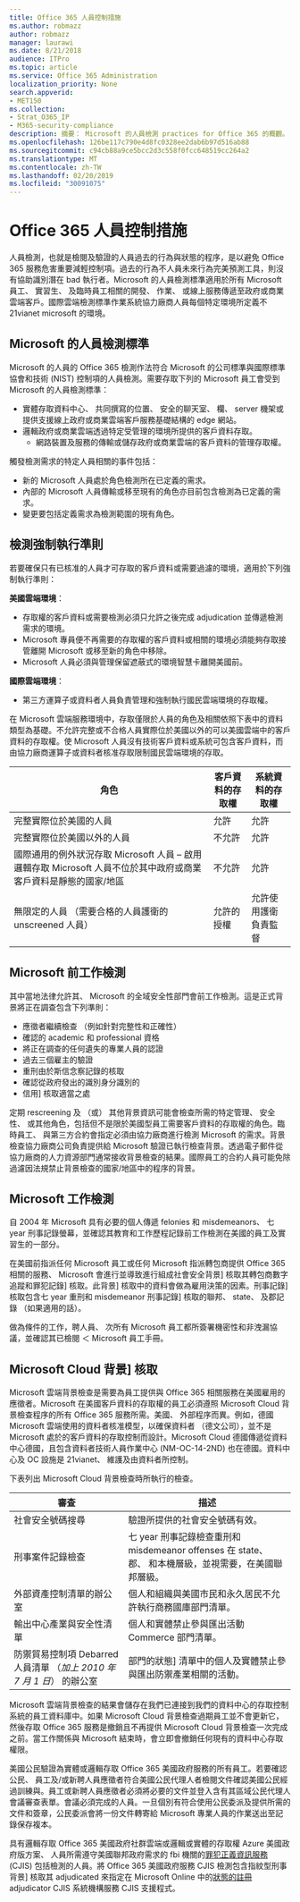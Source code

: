 ```yaml
---
title: Office 365 人員控制措施
ms.author: robmazz
author: robmazz
manager: laurawi
ms.date: 8/21/2018
audience: ITPro
ms.topic: article
ms.service: Office 365 Administration
localization_priority: None
search.appverid:
- MET150
ms.collection:
- Strat_O365_IP
- M365-security-compliance
description: 摘要： Microsoft 的人員檢測 practices for Office 365 的概觀。
ms.openlocfilehash: 126be117c790e4d8fc0328ee2dab6b97d516ab88
ms.sourcegitcommit: c94cb88a9ce5bcc2d3c558f0fcc648519cc264a2
ms.translationtype: MT
ms.contentlocale: zh-TW
ms.lasthandoff: 02/20/2019
ms.locfileid: "30091075"
---
```

# <a name="office-365-personnel-controls"></a>Office 365 人員控制措施 

人員檢測，也就是檢閱及驗證的人員過去的行為與狀態的程序，是以避免 Office 365 服務危害重要減輕控制項。過去的行為不人員未來行為完美預測工具，則沒有協助識別潛在 bad 執行者。Microsoft 的人員檢測標準適用於所有 Microsoft 員工、 實習生、 及臨時員工相關的開發、 作業、 或線上服務傳遞至政府或商業雲端客戶。國際雲端檢測標準作業系統協力廠商人員每個特定環境所定義不 21vianet microsoft 的環境。

## <a name="microsofts-personnel-screening-standard"></a>Microsoft 的人員檢測標準

Microsoft 的人員的 Office 365 檢測作法符合 Microsoft 的公司標準與國際標準協會和技術 (NIST) 控制項的人員檢測。需要存取下列的 Microsoft 員工會受到 Microsoft 的人員檢測標準：
- 實體存取資料中心、 共同撰寫的位置、 安全的聊天室、 欄、 server 機架或提供支援線上政府或商業雲端客戶服務基礎結構的 edge 網站。
- 邏輯政府或商業雲端透過特定受管理的環境所提供的客戶資料存取。
    - 網路裝置及服務的傳輸或儲存政府或商業雲端的客戶資料的管理存取權。

觸發檢測需求的特定人員相關的事件包括：
- 新的 Microsoft 人員處於角色檢測所在已定義的需求。
- 內部的 Microsoft 人員傳輸或移至現有的角色亦目前包含檢測為已定義的需求。
- 變更要包括定義需求為檢測範圍的現有角色。

## <a name="screening-enforcement-criteria"></a>檢測強制執行準則

若要確保只有已核准的人員才可存取的客戶資料或需要過濾的環境，適用於下列強制執行準則：

**美國雲端環境**：
- 存取權的客戶資料或需要檢測必須只允許之後完成 adjudication 並傳遞檢測需求的環境。
- Microsoft 專員便不再需要的存取權的客戶資料或相關的環境必須能夠存取接管離開 Microsoft 或移至新的角色中移除。
- Microsoft 人員必須與管理保留遮蔽式的環境智慧卡離開美國前。

**國際雲端環境**：
- 第三方運算子或資料者人員負責管理和強制執行國民雲端環境的存取權。

在 Microsoft 雲端服務環境中，存取僅限於人員的角色及相關依照下表中的資料類型為基礎。不允許完整或不合格人員實際位於美國以外的可以美國雲端中的客戶資料的存取權。使 Microsoft 人員沒有技術客戶資料或系統可包含客戶資料，而由協力廠商運算子或資料者核准存取限制國民雲端環境的存取。

| 角色 | 客戶資料的存取權 | 系統資料的存取權 |
|-----------------------------------------------------------------------------------------------------------------------------------------------------------------------------------------------|------------------------------|---------------------------------|
| 完整實際位於美國的人員 | 允許 | 允許 |
| 完整實際位於美國以外的人員 | 不允許 | 允許 |
| 國際通用的例外狀況存取 Microsoft 人員 – 啟用邏輯存取 Microsoft 人員不位於其中政府或商業客戶資料是靜態的國家/地區 | 不允許 | 允許 |
| 無限定的人員 （需要合格的人員護衛的 unscreened 人員） | 允許的授權 | 允許使用護衛負責監督 |


## <a name="microsoft-pre-employment-screening"></a>Microsoft 前工作檢測

其中當地法律允許其、 Microsoft 的全域安全性部門會前工作檢測。這是正式背景將正在調查包含下列準則：
- 應徵者繼續檢查 （例如針對完整性和正確性）
- 確認的 academic 和 professional 資格
- 將正在調查的任何遺失的專業人員的認證
- 過去三個雇主的驗證
- 重刑由於斯信念察記錄的核取
- 確認從政府發出的識別身分識別的
- 信用] 核取適當之處

定期 rescreening 及 （或） 其他背景資訊可能會檢查所需的特定管理、 安全性、 或其他角色，包括但不是限於美國型員工需要客戶資料的存取權的角色。臨時員工、 與第三方合約會指定必須由協力廠商進行檢測 Microsoft 的需求。背景檢查協力廠商公司負責提供給 Microsoft 驗證已執行檢查背景。透過電子郵件從協力廠商的人力資源部門通常接收背景檢查的結果。國際員工的合約人員可能免除過濾因法規禁止背景檢查的國家/地區中的程序的背景。

## <a name="microsoft-employment-screening"></a>Microsoft 工作檢測
自 2004 年 Microsoft 具有必要的個人傳遞 felonies 和 misdemeanors、 七 year 刑事記錄螢幕，並確認其教育和工作歷程記錄前工作檢測在美國的員工及實習生的一部分。

在美國前指派任何 Microsoft 員工或任何 Microsoft 指派轉包商提供 Office 365 相關的服務、 Microsoft 會進行並導致進行組成社會安全背景] 核取其轉包商數字追蹤和罪犯記錄] 核取。此背景] 核取中的資料會做為雇用決策的因素。刑事記錄] 核取包含七 year 重刑和 misdemeanor 刑事記錄] 核取的聯邦、 state、 及郡記錄 （如果適用的話）。

做為條件的工作，聘人員、 次所有 Microsoft 員工都所簽署機密性和非洩漏協議，並確認其已檢閱 ＜ Microsoft 員工手冊。

## <a name="microsoft-cloud-background-check"></a>Microsoft Cloud 背景] 核取
Microsoft 雲端背景檢查是需要為員工提供與 Office 365 相關服務在美國雇用的應徵者。Microsoft 在美國客戶資料的存取權的員工必須遵照 Microsoft Cloud 背景檢查程序的所有 Office 365 服務所需。美國、 外部程序而異。例如，德國 Microsoft 雲端使用的資料者核准模型，以確保資料者 （德文公司），並不是 Microsoft 處於的客戶資料的存取控制而設計。Microsoft Cloud 德國傳遞從資料中心德國，且包含資料者技術人員作業中心 (NM-OC-14-2ND) 也在德國。資料中心及 OC 設施是 21vianet、 維護及由資料者所控制。

下表列出 Microsoft Cloud 背景檢查時所執行的檢查。

| 審查 | 描述 |
|--------------------------------------------------------|---------------------------------------------------------------------------------------------------------------------------------------------------------|
| 社會安全號碼搜尋 | 驗證所提供的社會安全號碼有效。 |
| 刑事案件記錄檢查 | 七 year 刑事記錄檢查重刑和 misdemeanor offenses 在 state、 郡、 和本機層級，並視需要，在美國聯邦層級。 |
| 外部資產控制清單的辦公室 | 個人和組織與美國市民和永久居民不允許執行商務國庫部門清單。 |
| 輸出中心產業與安全性清單 | 個人和實體禁止參與匯出活動 Commerce 部門清單。 |
| 防禦貿易控制項 Debarred 人員清單 （*加上 2010 年 7 月 1 日*） 的辦公室 | 部門的狀態] 清單中的個人及實體禁止參與匯出防禦產業相關的活動。 |


Microsoft 雲端背景檢查的結果會儲存在我們已連接到我們的資料中心的存取控制系統的員工資料庫中。如果 Microsoft Cloud 背景檢查過期員工並不會更新它，然後存取 Office 365 服務是撤銷且不再提供 Microsoft Cloud 背景檢查一次完成之前。當工作關係與 Microsoft 結束時，會立即會撤銷任何現有的資料中心存取權限。

美國公民驗證為實體或邏輯存取 Office 365 美國政府服務的所有員工。若要確認公民、 員工及/或新聘人員應徵者符合美國公民代理人者檢閱文件確認美國公民經過訓練與。員工或新聘人員應徵者必須將必要的文件並登入含有其區域公民代理人會議審查表單。會議必須完成的人員。一旦個別有符合使用公民委派及提供所需的文件和簽章，公民委派會將一份文件轉寄給 Microsoft 專業人員的作業送出至記錄保存複本。

具有邏輯存取 Office 365 美國政府社群雲端或邏輯或實體的存取權 Azure 美國政府版方案、 人員所需遵守美國聯邦政府需求的 fbi 機關的[罪犯正義資訊服務](https://www.fbi.gov/services/cjis)(CJIS) 包括檢測的人員。將 Office 365 美國政府服務 CJIS 檢測包含指紋型刑事背景] 核取其 adjudicated 來指定在 Microsoft Online 中的[狀態的註冊](https://blogs.office.com/2013/10/23/california-and-microsoft-sign-cjis-security-policy-agreement/)adjudicator CJIS 系統機構服務 CJIS 支援程式。

